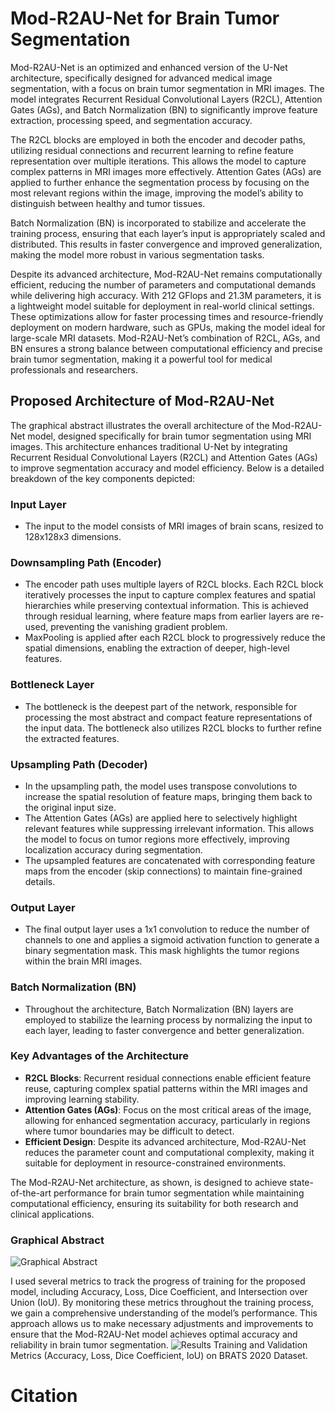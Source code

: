 # Mod-R2AU-Net for Brain Tumor Segmentation
Mod-R2AU-Net is an optimized and enhanced version of the U-Net architecture, specifically designed for advanced medical image segmentation, with a focus on brain tumor segmentation in MRI images. The model integrates Recurrent Residual Convolutional Layers (R2CL), Attention Gates (AGs), and Batch Normalization (BN) to significantly improve feature extraction, processing speed, and segmentation accuracy.

The R2CL blocks are employed in both the encoder and decoder paths, utilizing residual connections and recurrent learning to refine feature representation over multiple iterations. This allows the model to capture complex patterns in MRI images more effectively. Attention Gates (AGs) are applied to further enhance the segmentation process by focusing on the most relevant regions within the image, improving the model’s ability to distinguish between healthy and tumor tissues.

Batch Normalization (BN) is incorporated to stabilize and accelerate the training process, ensuring that each layer’s input is appropriately scaled and distributed. This results in faster convergence and improved generalization, making the model more robust in various segmentation tasks.

Despite its advanced architecture, Mod-R2AU-Net remains computationally efficient, reducing the number of parameters and computational demands while delivering high accuracy. With 212 GFlops and 21.3M parameters, it is a lightweight model suitable for deployment in real-world clinical settings. These optimizations allow for faster processing times and resource-friendly deployment on modern hardware, such as GPUs, making the model ideal for large-scale MRI datasets. Mod-R2AU-Net’s combination of R2CL, AGs, and BN ensures a strong balance between computational efficiency and precise brain tumor segmentation, making it a powerful tool for medical professionals and researchers.
## Proposed Architecture of Mod-R2AU-Net 

The graphical abstract illustrates the overall architecture of the Mod-R2AU-Net model, designed specifically for brain tumor segmentation using MRI images. This architecture enhances traditional U-Net by integrating Recurrent Residual Convolutional Layers (R2CL) and Attention Gates (AGs) to improve segmentation accuracy and model efficiency. Below is a detailed breakdown of the key components depicted:

### Input Layer

- The input to the model consists of MRI images of brain scans, resized to 128x128x3 dimensions.

### Downsampling Path (Encoder)

- The encoder path uses multiple layers of R2CL blocks. Each R2CL block iteratively processes the input to capture complex features and spatial hierarchies while preserving contextual information. This is achieved through residual learning, where feature maps from earlier layers are re-used, preventing the vanishing gradient problem.
- MaxPooling is applied after each R2CL block to progressively reduce the spatial dimensions, enabling the extraction of deeper, high-level features.

### Bottleneck Layer

- The bottleneck is the deepest part of the network, responsible for processing the most abstract and compact feature representations of the input data. The bottleneck also utilizes R2CL blocks to further refine the extracted features.

### Upsampling Path (Decoder)

- In the upsampling path, the model uses transpose convolutions to increase the spatial resolution of feature maps, bringing them back to the original input size.
- The Attention Gates (AGs) are applied here to selectively highlight relevant features while suppressing irrelevant information. This allows the model to focus on tumor regions more effectively, improving localization accuracy during segmentation.
- The upsampled features are concatenated with corresponding feature maps from the encoder (skip connections) to maintain fine-grained details.

### Output Layer

- The final output layer uses a 1x1 convolution to reduce the number of channels to one and applies a sigmoid activation function to generate a binary segmentation mask. This mask highlights the tumor regions within the brain MRI images.

### Batch Normalization (BN)

- Throughout the architecture, Batch Normalization (BN) layers are employed to stabilize the learning process by normalizing the input to each layer, leading to faster convergence and better generalization.

### Key Advantages of the Architecture

- **R2CL Blocks**: Recurrent residual connections enable efficient feature reuse, capturing complex spatial patterns within the MRI images and improving learning stability.
- **Attention Gates (AGs)**: Focus on the most critical areas of the image, allowing for enhanced segmentation accuracy, particularly in regions where tumor boundaries may be difficult to detect.
- **Efficient Design**: Despite its advanced architecture, Mod-R2AU-Net reduces the parameter count and computational complexity, making it suitable for deployment in resource-constrained environments.

The Mod-R2AU-Net architecture, as shown, is designed to achieve state-of-the-art performance for brain tumor segmentation while maintaining computational efficiency, ensuring its suitability for both research and clinical applications.

### Graphical Abstract

![Graphical Abstract](https://github.com/user-attachments/assets/2459cf54-f241-4a98-92bc-cac24d3b8c0a)

I used several metrics to track the progress of training for the proposed model, including Accuracy, Loss, Dice Coefficient, and Intersection over Union (IoU). By monitoring these metrics throughout the training process, we gain a comprehensive understanding of the model’s performance. This approach allows us to make necessary adjustments and improvements to ensure that the Mod-R2AU-Net model achieves optimal accuracy and reliability in brain tumor segmentation.
![Results](https://github.com/user-attachments/assets/3332b476-58c2-42ce-a607-1fcb3847cff6)
Training and Validation Metrics (Accuracy, Loss, Dice Coefficient, IoU) on BRATS 2020 Dataset.

# Citation
